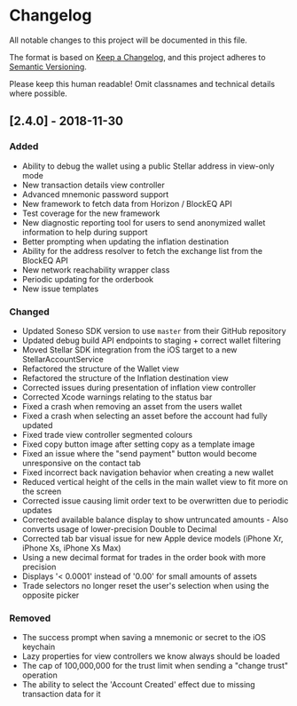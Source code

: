 # Changelog
All notable changes to this project will be documented in this file.

The format is based on [Keep a Changelog](https://keepachangelog.com/en/1.0.0/),
and this project adheres to [Semantic Versioning](https://semver.org/spec/v2.0.0.html).

Please keep this human readable! Omit classnames and technical details where possible.

## [2.4.0] - 2018-11-30
### Added
- Ability to debug the wallet using a public Stellar address in view-only mode
- New transaction details view controller
- Advanced mnemonic password support
- New framework to fetch data from Horizon / BlockEQ API
- Test coverage for the new framework
- New diagnostic reporting tool for users to send anonymized wallet information to help during support
- Better prompting when updating the inflation destination
- Ability for the address resolver to fetch the exchange list from the BlockEQ API
- New network reachability wrapper class
- Periodic updating for the orderbook
- New issue templates

### Changed
- Updated Soneso SDK version to use `master` from their GitHub repository
- Updated debug build API endpoints to staging + correct wallet filtering
- Moved Stellar SDK integration from the iOS target to a new StellarAccountService
- Refactored the structure of the Wallet view
- Refactored the structure of the Inflation destination view
- Corrected issues during presentation of inflation view controller 
- Corrected Xcode warnings relating to the status bar
- Fixed a crash when removing an asset from the users wallet
- Fixed a crash when selecting an asset before the account had fully updated
- Fixed trade view controller segmented colours
- Fixed copy button image after setting copy as a template image 
- Fixed an issue where the "send payment" button would become unresponsive on the contact tab
- Fixed incorrect back navigation behavior when creating a new wallet
- Reduced vertical height of the cells in the main wallet view to fit more on the screen
- Corrected issue causing limit order text to be overwritten due to periodic updates
- Corrected available balance display to show untruncated amounts - Also converts usage of lower-precision Double to Decimal 
- Corrected tab bar visual issue for new Apple device models (iPhone Xr, iPhone Xs, iPhone Xs Max)
- Using a new decimal format for trades in the order book with more precision
- Displays '< 0.0001' instead of '0.00' for small amounts of assets 
- Trade selectors no longer reset the user's selection when using the opposite picker

### Removed
- The success prompt when saving a mnemonic or secret to the iOS keychain 
- Lazy properties for view controllers we know always should be loaded 
- The cap of 100,000,000 for the trust limit when sending a "change trust" operation
- The ability to select the 'Account Created' effect due to missing transaction data for it